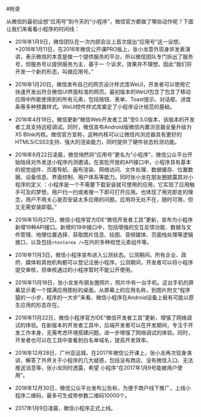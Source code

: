 #附录

从微信的最初设想“应用号”到今天的“小程序”，微信官方都做了哪些动作呢？下面让我们来看看小程序的时间线：
* 2016年1月9日，微信团队在一次内部会议上首次提出“应用号”这一设想。
*2016年1月11日，在2016年微信公开课PRO版上，张小龙意外现身并发表演讲，表示微信的本意是做一个提供服务的平台，所以微信团队专门拆出了服务号，但服务号以提供服务为主，基于一个诉求，效果并不理想，因此“我们将开发一个新的形态，叫做应用号。”

* 2016年1月20日，微信发布自己的网页设计样式库WeUI，开发者可以使用它快速开发出符合微信UI界面标准的网页。最初版本的WeUI包含了包含了移动应用中所能使用到的所有元素，包括按钮、表单、Toast提示、对话框、进度条等多种预置样式。WeUI控件样式库奠定了小程序设计规范的基础。

* 2016年4月19日，微信更新“微信Web开发者工具”至0.5.0版本，该版本的开发者工具支持远程调试。同时，微信宣布Android版微信内置浏览器全量升级为X5 Blink内核。微信官方宣称，这种内核可以让微信内浏览器具有更好的HTML5/CSS3支持、强大的渲染能力，同时提供了硬件状态检测功能。

* 2016年9月22日凌晨，微信悄然将“应用号”更名为“小程序”，微信公众平台开始陆续对外发送小程序内测邀请。在首批开放的API接口中，小程序具有基本的视觉组件、页面导航、画布渲染、网络访问、文件处理、数据缓存、位置数据、设备信息、界面控制、用户体系等能力。同时张小龙在朋友圈披露其对小程序的定义：小程序是一个不需要下载安装就可使用的应用，它实现了应用触手可及的梦想，用户扫一扫或者搜一下即可打开应用。也体现了用完即走的理念，用户不用关心是否安装太多应用的问题。应用将无处不在，随时可用，但又无需安装卸载。”

* 2016年10月27日，微信小程序官方IDE“微信开发者工具”更新，宣布为小程序新增19种API接口。新增的19中接口中，包括增强的交互反馈功能、数据与文件管理、地理位置选择、获取图片信息、绘图、音频媒体、页面栈处理等逻辑接口，以及包括`<textarea />`在内的多种视觉元素组件等。

* 2016年11月3日，微信小程序宣布进入公测状态。公测期间，所有企业、政府、媒体和其他机构都可以登记注册小程序。公测期间，开发者可以将小程序提交审核，但审核通过的小程序暂时不能公开使用。

* 2016年11月18日，张小龙发布朋友圈照片，照片中有一台手机。这台手机的屏幕显示着一个摆满应用图标的桌面。从屏幕上的应用名称，到图片附文“程序猿的一小步，程序的一大步”来看，微信小程序在Android设备上极有可能以原生应用的形态存在。

* 2016年11月22日，微信小程序官方IDE“微信开发者工具”更新，增强了网络调试的体验。在新版本的开发者工具中，后端开发者可以在开发期间，专注于开发工作本身，无需考虑环境搭建问题，进一步增强了网络调试的体验。同时，开发者也可以在工具中查看到白名单域名，提高开发效率。

* 2016年12月28日，广州亚运城，在2017年微信公开课上，张小龙再次现身演讲，解答了外界关于小程序的几大疑惑，包括没有商店、没有微信入口、无法推送消息等，张小龙同时透露，希望小程序“在2017年1月9号能被用户使用”。

* 2016年12月30日，微信公众平台发布公告称，为便于商户线下推广，上线小程序二维码，最多可生成带参数二维码10000个。

* 2017年1月9日凌晨，微信小程序正式上线。